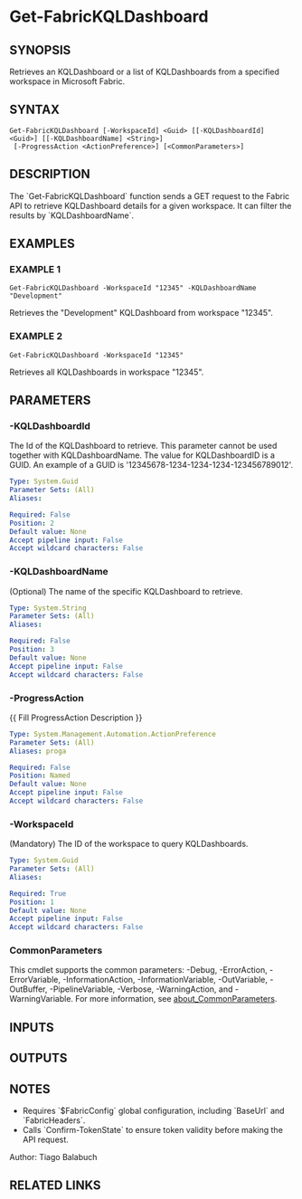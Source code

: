 ﻿---
external help file: FabricTools-help.xml
Module Name: FabricTools
online version: https://learn.microsoft.com/en-us/rest/api/fabric/eventhouse/items/list-eventhouses?tabs=HTTP
schema: 2.0.0
---

# Get-FabricKQLDashboard

## SYNOPSIS
Retrieves an KQLDashboard or a list of KQLDashboards from a specified workspace in Microsoft Fabric.

## SYNTAX

```
Get-FabricKQLDashboard [-WorkspaceId] <Guid> [[-KQLDashboardId] <Guid>] [[-KQLDashboardName] <String>]
 [-ProgressAction <ActionPreference>] [<CommonParameters>]
```

## DESCRIPTION
The \`Get-FabricKQLDashboard\` function sends a GET request to the Fabric API to retrieve KQLDashboard details for a given workspace.
It can filter the results by \`KQLDashboardName\`.

## EXAMPLES

### EXAMPLE 1
```
Get-FabricKQLDashboard -WorkspaceId "12345" -KQLDashboardName "Development"
```

Retrieves the "Development" KQLDashboard from workspace "12345".

### EXAMPLE 2
```
Get-FabricKQLDashboard -WorkspaceId "12345"
```

Retrieves all KQLDashboards in workspace "12345".

## PARAMETERS

### -KQLDashboardId
The Id of the KQLDashboard to retrieve.
This parameter cannot be used together with KQLDashboardName.
The value for KQLDashboardID is a GUID.
An example of a GUID is '12345678-1234-1234-1234-123456789012'.

```yaml
Type: System.Guid
Parameter Sets: (All)
Aliases:

Required: False
Position: 2
Default value: None
Accept pipeline input: False
Accept wildcard characters: False
```

### -KQLDashboardName
(Optional) The name of the specific KQLDashboard to retrieve.

```yaml
Type: System.String
Parameter Sets: (All)
Aliases:

Required: False
Position: 3
Default value: None
Accept pipeline input: False
Accept wildcard characters: False
```

### -ProgressAction
{{ Fill ProgressAction Description }}

```yaml
Type: System.Management.Automation.ActionPreference
Parameter Sets: (All)
Aliases: proga

Required: False
Position: Named
Default value: None
Accept pipeline input: False
Accept wildcard characters: False
```

### -WorkspaceId
(Mandatory) The ID of the workspace to query KQLDashboards.

```yaml
Type: System.Guid
Parameter Sets: (All)
Aliases:

Required: True
Position: 1
Default value: None
Accept pipeline input: False
Accept wildcard characters: False
```

### CommonParameters
This cmdlet supports the common parameters: -Debug, -ErrorAction, -ErrorVariable, -InformationAction, -InformationVariable, -OutVariable, -OutBuffer, -PipelineVariable, -Verbose, -WarningAction, and -WarningVariable. For more information, see [about_CommonParameters](http://go.microsoft.com/fwlink/?LinkID=113216).

## INPUTS

## OUTPUTS

## NOTES
- Requires \`$FabricConfig\` global configuration, including \`BaseUrl\` and \`FabricHeaders\`.
- Calls \`Confirm-TokenState\` to ensure token validity before making the API request.

Author: Tiago Balabuch

## RELATED LINKS
